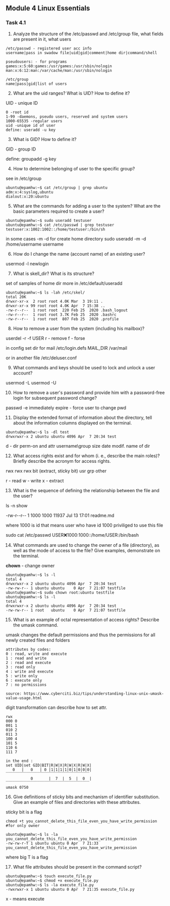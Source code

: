 ## Module 4 Linux Essentials
### Task 4.1

1.  Analyze the structure of the /etc/passwd and /etc/group file, what fields are
present in it, what users  

```
/etc/passwd - registered user acc info
username|pass in swadow file|uid|gid|comment|home dir|command/shell

pseudousers: - for programs
games:x:5:60:games:/usr/games:/usr/sbin/nologin
man:x:6:12:man:/var/cache/man:/usr/sbin/nologin

/etc/group
name|pass|gid|list of users
```

2. What are the uid ranges? What is UID? How to define it?

UID - unique ID

```
0 -root id
1-99 -daemons, pseudo users, reserved and system users
1000-65535 -regular users
uid -unique id of user
define: useradd -u key
```

3. What is GID? How to define it?

GID - group ID

define: groupadd -g key

4. How to determine belonging of user to the specific group?

see in /etc/group

```
ubuntu@epamhw:~$ cat /etc/group | grep ubuntu
adm:x:4:syslog,ubuntu
dialout:x:20:ubuntu
```

5. What are the commands for adding a user to the system? What are the basic
parameters required to create a user?

```
ubuntu@epamhw:~$ sudo useradd testuser
ubuntu@epamhw:~$ cat /etc/passwd | grep testuser
testuser:x:1002:1002::/home/testuser:/bin/sh
```

in some cases -m -d for create home directory
sudo useradd -m -d /home/username username

6. How do I change the name (account name) of an existing user?

usermod -l newlogin

7. What is skell_dir? What is its structure?

set of samples of home dir
more in /etc/default/useradd 

```
ubuntu@epamhw:~$ ls -lah /etc/skel/
total 20K
drwxr-xr-x  2 root root 4.0K Mar  3 19:11 .
drwxr-xr-x 99 root root 4.0K Apr  7 15:38 ..
-rw-r--r--  1 root root  220 Feb 25  2020 .bash_logout
-rw-r--r--  1 root root 3.7K Feb 25  2020 .bashrc
-rw-r--r--  1 root root  807 Feb 25  2020 .profile
```

8. How to remove a user from the system (including his mailbox)?

userdel -r -f USER
r - remove 
f - forse

in config set dir for mail
/etc/login.defs
MAIL_DIR        /var/mail

or in another file
/etc/deluser.conf

9. What commands and keys should be used to lock and unlock a user account?

usermod -L
usermod -U

10. How to remove a user's password and provide him with a password-free login
for subsequent password change?

passwd -e
immediately expire - force user to change pwd

11. Display the extended format of information about the directory, tell about the
information columns displayed on the terminal.

```
ubuntu@epamhw:~$ ls -dl test
drwxrwxr-x 2 ubuntu ubuntu 4096 Apr  7 20:34 test
```

d - dir
perm-on and attr
username\group
size
date modif.
name of dir

12. What access rights exist and for whom (i. e., describe the main roles)? Briefly
describe the acronym for access rights.

rwx rwx rwx bit (extract, sticky bit)
usr grp other

r - read
w - write
x - extract

13. What is the sequence of defining the relationship between the file and the user?

ls -n show 

-rw-r--r-- 1 1000 1000 11937 Jul 13 17:01 readme.md

where 1000 is id that means user who have id 1000 priviliged to use this file

sudo cat /etc/passwd
USER:x:1000:1000::/home/USER:/bin/bash

14. What commands are used to change the owner of a file (directory), as well as
the mode of access to the file? Give examples, demonstrate on the terminal.

**chown** - change owner

```
ubuntu@epamhw:~$ ls -l
total 4
drwxrwxr-x 2 ubuntu ubuntu 4096 Apr  7 20:34 test
-rw-rw-r-- 1 ubuntu ubuntu    0 Apr  7 21:07 testfile
ubuntu@epamhw:~$ sudo chown root:ubuntu testfile
ubuntu@epamhw:~$ ls -l
total 4
drwxrwxr-x 2 ubuntu ubuntu 4096 Apr  7 20:34 test
-rw-rw-r-- 1 root   ubuntu    0 Apr  7 21:07 testfile
```

15. What is an example of octal representation of access rights? Describe the
umask command.

umask changes the default permissions and thus the permissions for all newly created files and folders

```
attributes by codes:
0 : read, write and execute
1 : read and write
2 : read and execute
3 : read only
4 : write and execute
5 : write only
6 : execute only
7 : no permissions

source: https://www.cyberciti.biz/tips/understanding-linux-unix-umask-value-usage.html
```

digit transformation can describe how to set attr.

```
rwx
000 0
001 1
010 2
011 3
100 4
101 5
110 6
111 7
```

```
in the end :
set UID|set GID|BIT|R|W|X|R|W|X|R|W|X|
   0   |   0   | 0 |1|1|1|1|0|1|0|0|0|
‾‾‾‾‾‾‾‾‾‾‾‾‾‾‾‾‾‾‾‾‾‾‾‾‾‾‾‾‾‾‾‾‾‾‾‾‾
           0       |  7  |  5  |  0  |
‾‾‾‾‾‾‾‾‾‾‾‾‾‾‾‾‾‾‾‾‾‾‾‾‾‾‾‾‾‾‾‾‾‾‾‾‾
umask 0750
```

16. Give definitions of sticky bits and mechanism of identifier substitution. Give
an example of files and directories with these attributes.

sticky bit is a flag
```
chmod +t you_cannot_delete_this_file_even_you_have_write_permission #for only owner 

ubuntu@epamhw:~$ ls -la you_cannot_delete_this_file_even_you_have_write_permission
-rw-rw-r-T 1 ubuntu ubuntu 0 Apr  7 21:33 you_cannot_delete_this_file_even_you_have_write_permission
```

where big T is a flag

17. What file attributes should be present in the command script?

```
ubuntu@epamhw:~$ touch execute_file.py
ubuntu@epamhw:~$ chmod +x execute_file.py
ubuntu@epamhw:~$ ls -la execute_file.py
-rwxrwxr-x 1 ubuntu ubuntu 0 Apr  7 21:35 execute_file.py
```

x - means execute
